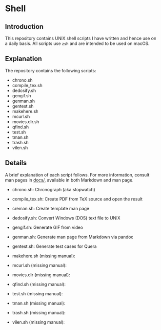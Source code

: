 # Shell

## Introduction
This repository contains UNIX shell scripts I have written and
hence use on a daily basis. All scripts use `zsh` and are intended 
to be used on macOS.

## Explanation
The repository contains the following scripts:
+ chrono.sh
+ compile\_tex.sh
+ dedosify.sh
+ gengif.sh
+ genman.sh
+ gentest.sh
+ makehere.sh
+ mcurl.sh
+ movies.dir.sh
+ qfind.sh
+ test.sh
+ tman.sh
+ trash.sh
+ vilen.sh

## Details
A brief explanation of each script follows. For more information,
consult man pages in [docs/](docs), available in both Markdown and man page.

+ chrono.sh:
Chronograph (aka stopwatch)

+ compile\_tex.sh:
Create PDF from TeX source and open the result

+ creman.sh: 
Create template man page

+ dedosify.sh:
Convert Windows (DOS) text file to UNIX

+ gengif.sh:
Generate GIF from video

+ genman.sh:
Generate man page from Markdown via pandoc

+ gentest.sh:
Generate test cases for Quera

+ makehere.sh (missing manual):

+ mcurl.sh (missing manual):

+ movies.dir (missing manual):

+ qfind.sh (missing manual):

+ test.sh (missing manual):

+ tman.sh (missing manual):

+ trash.sh (missing manual):

+ vilen.sh (missing manual):


